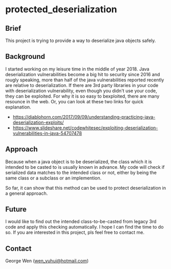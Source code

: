 # protected_deserialization

## Brief
This project is trying to provide a way to deserialize java objects safely. 

## Background
I started working on my leisure time in the middle of year 2018. Java deserialization vulnerabilities become a big hit to security since 2016 and rougly speaking, more than half of the java vulnerabilities reported recently are relative to deserialization. If there are 3rd party libraries in your code with deserialization vulnerability, even though you didn't use your code, they can be exploited. For why it is so easy to bexploited, there are many resounce in the web. Or, you can look at these two links for quick explanation. 

- https://diablohorn.com/2017/09/09/understanding-practicing-java-deserialization-exploits/  
- https://www.slideshare.net/codewhitesec/exploiting-deserialization-vulnerabilities-in-java-54707478 


## Approach
Because when a java object is to be deserialized, the class which it is intended to be casted to is usually known in advance. My code will check if serialized data matches to the intended class or not, either by being the same class or a subclass or an implemention. 

So far, it can show that this method can be used to protect deserialization in a general approach. 

## Future
I would like to find out the intended class-to-be-casted from legacy 3rd code and apply this checking automatically. I hope I can find the time to do so. If you are interested in this project, pls feel free to contact me.


## Contact
George Wen (wen_yuhui@hotmail.com)

